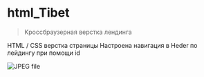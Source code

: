 # html_Tibet
> Кроссбраузерная верстка лендинга

HTML / CSS верстка страницы
Настроена навигация в Heder по лейдингу при помощи id

![[JPEG file]([https://github.com/Nkaltaeva/html_Tibet/commit/ea8f92358e54bc983cbe25d96acf60f39185bfc8)](https://github.com/Nkaltaeva/html_Tibet/commit/ea8f92358e54bc983cbe25d96acf60f39185bfc8)
